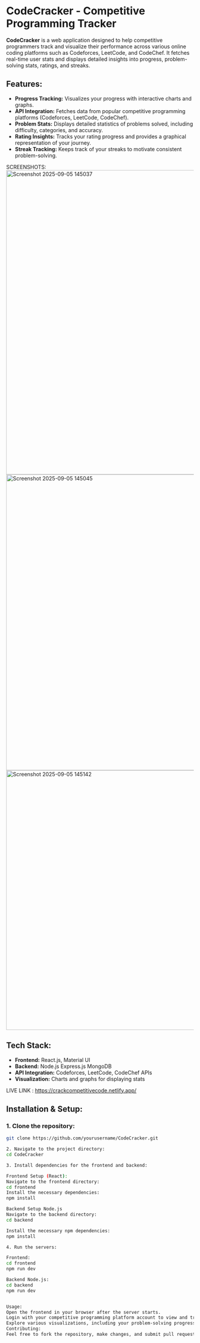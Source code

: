 # CodeCracker - Competitive Programming Tracker

**CodeCracker** is a web application designed to help competitive programmers track and visualize their performance across various online coding platforms such as Codeforces, LeetCode, and CodeChef. It fetches real-time user stats and displays detailed insights into progress, problem-solving stats, ratings, and streaks.

## Features:
- **Progress Tracking:** Visualizes your progress with interactive charts and graphs.
- **API Integration:** Fetches data from popular competitive programming platforms (Codeforces, LeetCode, CodeChef).
- **Problem Stats:** Displays detailed statistics of problems solved, including difficulty, categories, and accuracy.
- **Rating Insights:** Tracks your rating progress and provides a graphical representation of your journey.
- **Streak Tracking:** Keeps track of your streaks to motivate consistent problem-solving.

SCREENSHOTS:
<img width="1870" height="818" alt="Screenshot 2025-09-05 145037" src="https://github.com/user-attachments/assets/2af24cf0-70f8-4164-8286-33390c9a336a" />
<img width="1878" height="795" alt="Screenshot 2025-09-05 145045" src="https://github.com/user-attachments/assets/e47fbb14-8cda-4698-9dcd-07480da89ad3" />
<img width="1176" height="698" alt="Screenshot 2025-09-05 145142" src="https://github.com/user-attachments/assets/af912afa-59e2-47ab-a01a-7035678713e1" />

## Tech Stack:
- **Frontend:** React.js, Material UI
- **Backend:** Node.js Express.js MongoDB
- **API Integration:** Codeforces, LeetCode, CodeChef APIs
- **Visualization:** Charts and graphs for displaying stats

LIVE LINK : 
https://crackcompetitivecode.netlify.app/

## Installation & Setup:

### 1. Clone the repository:
```bash
git clone https://github.com/yourusername/CodeCracker.git

2. Navigate to the project directory:
cd CodeCracker

3. Install dependencies for the frontend and backend:

Frontend Setup (React):
Navigate to the frontend directory:
cd frontend
Install the necessary dependencies:
npm install

Backend Setup Node.js
Navigate to the backend directory:
cd backend

Install the necessary npm dependencies:
npm install

4. Run the servers:

Frontend:
cd frontend
npm run dev

Backend Node.js:
cd backend
npm run dev


Usage:
Open the frontend in your browser after the server starts.
Login with your competitive programming platform account to view and track your stats.
Explore various visualizations, including your problem-solving progress, rating changes, and streaks.
Contributing:
Feel free to fork the repository, make changes, and submit pull requests. Any contributions or suggestions are welcome!
